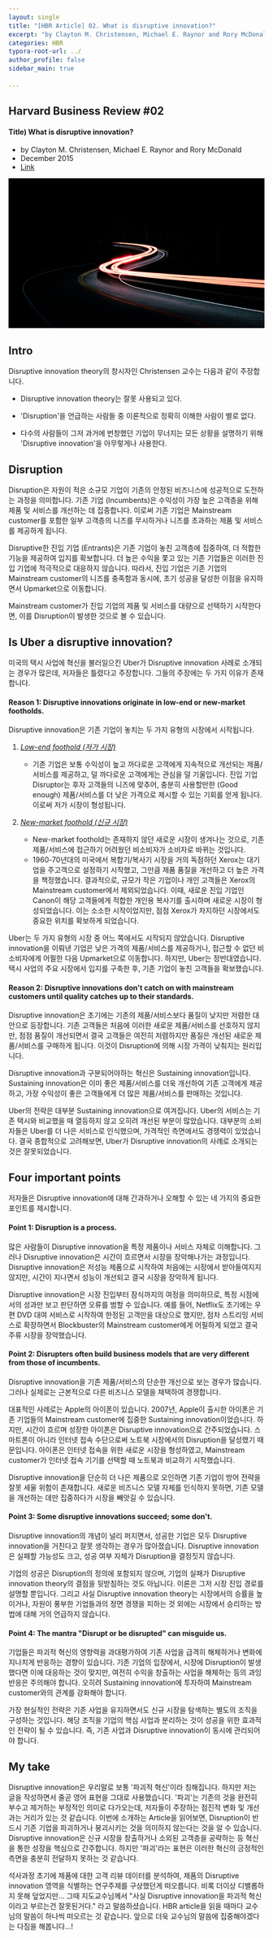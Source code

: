 ```yaml
---
layout: single
title: "[HBR Article] 02. What is disruptive innovation?"
excerpt: "by Clayton M. Christensen, Michael E. Raynor and Rory McDonald (2015)"
categories: HBR
typora-root-url: ../
author_profile: false
sidebar_main: true

---
```


## Harvard Business Review #02

#### Title) What is disruptive innovation?

- by Clayton M. Christensen, Michael E. Raynor and Rory McDonald
- December 2015
- [Link](https://hbr.org/2015/12/what-is-disruptive-innovation)



![그림3](/images/2025-04-11-hbr2/그림3.jpg)



## Intro

Disruptive innovation theory의 창시자인 Christensen 교수는 다음과 같이 주장합니다.

- Disruptive innovation theory는 잘못 사용되고 있다.

- 'Disruption'을 언급하는 사람들 중 이론적으로 정확히 이해한 사람이 별로 없다.

- 다수의 사람들이 그저 과거에 번창했던 기업이 무너지는 모든 상황을 설명하기 위해 'Disruptive innovation'을 아무렇게나 사용한다.



## Disruption

Disruption은 자원이 적은 소규모 기업이 기존의 안정된 비즈니스에 성공적으로 도전하는 과정을 의미합니다. 기존 기업 (Incumbents)은 수익성이 가장 높은 고객층을 위해 제품 및 서비스를 개선하는 데 집중합니다. 이로써 기존 기업은 Mainstream customer를 포함한 일부 고객층의 니즈를 무시하거나 니즈를 초과하는 제품 및 서비스를 제공하게 됩니다.

Disruptive한 진입 기업 (Entrants)은 기존 기업이 놓친 고객층에 집중하여, 더 적합한 기능을 제공하여 입지를 확보합니다. 더 높은 수익을 쫓고 있는 기존 기업들은 이러한 진입 기업에 적극적으로 대응하지 않습니다. 따라서, 진입 기업은 기존 기업의 Mainstream customer의 니즈를 충족함과 동시에, 초기 성공을 달성한 이점을 유지하면서 Upmarket으로 이동합니다.

Mainstream customer가 진입 기업의 제품 및 서비스를 대량으로 선택하기 시작한다면, 이를 Disruption이 발생한 것으로 볼 수 있습니다.



## Is Uber a disruptive innovation?

미국의 택시 사업에 혁신을 불러일으킨 Uber가 Disruptive innovation 사례로 소개되는 경우가 많은데, 저자들은 틀렸다고 주장합니다. 그들의 주장에는 두 가지 이유가 존재합니다.



#### Reason 1: Disruptive innovations originate in low-end or new-market footholds.

Disruptive innovation은 기존 기업이 놓치는 두 가지 유형의 시장에서 시작됩니다.

1. *<u>Low-end foothold (저가 시장)</u>*
   - 기존 기업은 보통 수익성이 높고 까다로운 고객에게 지속적으로 개선되는 제품/서비스를 제공하고, 덜 까다로운 고객에게는 관심을 덜 기울입니다. 진입 기업 Disruptor는 후자 고객들의 니즈에 맞추어, 충분히 사용할만한 (Good enough) 제품/서비스를 더 낮은 가격으로 제시할 수 있는 기회를 얻게 됩니다. 이로써 저가 시장이 형성됩니다.

2. *<u>New-market foothold (신규 시장)</u>*
   - New-market foothold는 존재하지 않던 새로운 시장이 생겨나는 것으로, 기존 제품/서비스에 접근하기 어려웠던 비소비자가 소비자로 바뀌는 것입니다.
   - 1960-70년대의 미국에서 복합기/복사기 시장을 거의 독점하던 Xerox는 대기업을 주고객으로 설정하기 시작했고, 그만큼 제품 품질을 개선하고 더 높은 가격을 책정했습니다. 결과적으로, 규모가 작은 기업이나 개인 고객들은 Xerox의 Mainstream customer에서 제외되었습니다. 이때, 새로운 진입 기업인 Canon이 해당 고객들에게 적합한 개인용 복사기를 출시하며 새로운 시장이 형성되었습니다. 이는 소소한 시작이었지만, 점점 Xerox가 차지하던 시장에서도 중요한 위치를 확보하게 되었습니다.

Uber는 두 가지 유형의 시장 중 어느 쪽에서도 시작되지 않았습니다. Disruptive innovation을 이뤄낸 기업은 낮은 가격의 제품/서비스를 제공하거나, 접근할 수 없던 비소비자에게 어필한 다음 Upmarket으로 이동합니다. 하지만, Uber는 정반대였습니다. 택시 사업의 주요 시장에서 입지를 구축한 후, 기존 기업이 놓친 고객들을 확보했습니다.



#### Reason 2: Disruptive innovations don't catch on with mainstream customers until quality catches up to their standards.

Disruptive innovation은 초기에는 기존의 제품/서비스보다 품질이 낮지만 저렴한 대안으로 등장합니다. 기존 고객들은 처음에 이러한 새로운 제품/서비스를 선호하지 않지만, 점점 품질이 개선되면서 결국 고객들은 여전히 저렴하지만 품질은 개선된 새로운 제품/서비스를 구매하게 됩니다. 이것이 Disruption에 의해 시장 가격이 낮춰지는 원리입니다.

Disruptive innovation과 구분되어야하는 혁신은 Sustaining innovation입니다. Sustaining innovation은 이미 좋은 제품/서비스를 더욱 개선하여 기존 고객에게 제공하고, 가장 수익성이 좋은 고객들에게 더 많은 제품/서비스를 판매하는 것입니다.

Uber의 전략은 대부분 Sustaining innovation으로 여겨집니다. Uber의 서비스는 기존 택시와 비교했을 때 열등하지 않고 오히려 개선된 부분이 많았습니다. 대부분의 소비자들은 Uber를 더 나은 서비스로 인식했으며, 가격적인 측면에서도 경쟁력이 있었습니다. 결국 종합적으로 고려해보면, Uber가 Disruptive innovation의 사례로 소개되는 것은 잘못되었습니다.



## Four important points

저자들은 Disruptive innovation에 대해 간과하거나 오해할 수 있는 네 가지의 중요한 포인트를 제시합니다.



#### Point 1: Disruption is a process.

많은 사람들이 Disruptive innovation을 특정 제품이나 서비스 자체로 이해합니다. 그러나 Disruptive innovation은 시간이 흐르면서 시장을 장악해나가는 과정입니다. Disruptive innovation은 저성능 제품으로 시작하여 처음에는 시장에서 받아들여지지 않지만, 시간이 지나면서 성능이 개선되고 결국 시장을 장악하게 됩니다.

Disruptive innovation은 시장 진입부터 잠식까지의 여정을 의미하므로, 특정 시점에서의 성과만 보고 판단하면 오류를 범할 수 있습니다. 예를 들어, Netflix도 초기에는 우편 DVD 대여 서비스로 시작하여 한정된 고객만을 대상으로 했지만, 점차 스트리밍 서비스로 확장하면서 Blockbuster의 Mainstream customer에게 어필하게 되었고 결국 주류 시장을 장악했습니다.



#### Point 2: Disrupters often build business models that are very different from those of incumbents.

Disruptive innovation을 기존 제품/서비스의 단순한 개선으로 보는 경우가 많습니다. 그러나 실제로는 근본적으로 다른 비즈니스 모델을 채택하여 경쟁합니다.

대표적인 사례로는 Apple의 아이폰이 있습니다. 2007년, Apple이 출시한 아이폰은 기존 기업들의 Mainstream customer에 집중한 Sustaining innovation이었습니다. 하지만, 시간이 흐르며 성장한 아이폰은 Disruptive innovation으로 간주되었습니다. 스마트폰이 아니라 인터넷 접속 수단으로써 노트북 시장에서의 Disruption을 달성했기 때문입니다. 아이폰은 인터넷 접속을 위한 새로운 시장을 형성하였고, Mainstream customer가 인터넷 접속 기기를 선택할 때 노트북과 비교하기 시작했습니다.

Disruptive innovation을 단순히 더 나은 제품으로 오인하면 기존 기업이 방어 전략을 잘못 세울 위험이 존재합니다. 새로운 비즈니스 모델 자체를 인식하지 못하면, 기존 모델을 개선하는 데만 집중하다가 시장을 빼앗길 수 있습니다.



#### Point 3: Some disruptive innovations succeed; some don't.

Disruptive innovation의 개념이 널리 퍼지면서, 성공한 기업은 모두 Disruptive innovation을 거친다고 잘못 생각하는 경우가 많아졌습니다. Disruptive innovation은 실패할 가능성도 크고, 성공 여부 자체가 Disruption을 결정짓지 않습니다.

기업의 성공은 Disruption의 정의에 포함되지 않으며, 기업의 실패가 Disruptive innovation theory의 결점을 뒷받침하는 것도 아닙니다. 이론은 그저 시장 진입 경로를 설명할 뿐입니다. 그리고 사실 Disruptive innovation theory는 시장에서의 승률을 높이거나, 자원이 풍부한 기업들과의 정면 경쟁을 피하는 것 외에는 시장에서 승리하는 방법에 대해 거의 언급하지 않습니다.



#### Point 4: The mantra "Disrupt or be disrupted" can misguide us.

기업들은 파괴적 혁신의 영향력을 과대평가하여 기존 사업을 급격히 해체하거나 변화에 지나치게 반응하는 경향이 있습니다. 기존 기업의 입장에서, 시장에 Disruption이 발생했다면 이에 대응하는 것이 맞지만, 여전히 수익을 창출하는 사업을 해체하는 등의 과잉반응은 주의해야 합니다. 오히려 Sustaining innovation에 투자하여 Mainstream customer와의 관계를 강화해야 합니다.

가장 현실적인 전략은 기존 사업을 유지하면서도 신규 시장을 탐색하는 별도의 조직을 구성하는 것입니다. 해당 조직을 기업의 핵심 사업과 분리하는 것이 성공을 위한 효과적인 전략이 될 수 있습니다. 즉, 기존 사업과 Disruptive innovation이 동시에 관리되어야 합니다.



## My take

Disruptive innovation은 우리말로 보통 '파괴적 혁신'이라 칭해집니다. 하지만 저는 글을 작성하면서 줄곧 영어 표현을 그대로 사용했습니다. '파괴'는 기존의 것을 완전히 부수고 제거하는 부정적인 의미로 다가오는데, 저자들이 주장하는 점진적 변화 및 개선과는 거리가 있는 것 같습니다. 이번에 소개하는 Article을 읽어보면, Disruption이 반드시 기존 기업을 파괴하거나 붕괴시키는 것을 의미하지 않는다는 것을 알 수 있습니다. Disruptive innovation은 신규 시장을 창출하거나 소외된 고객층을 공략하는 등 혁신을 통한 성장을 핵심으로 간주합니다. 하지만 '파괴'라는 표현은 이러한 혁신의 긍정적인 측면을 충분히 전달하지 못하는 것 같습니다.

석사과정 초기에 제품에 대한 고객 리뷰 데이터를 분석하여, 제품의 Disruptive innovation 영역을 식별하는 연구주제를 구상했던게 떠오릅니다. 비록 더이상 디밸롭하지 못해 덮었지만... 그때 지도교수님께서 "사실 Disruptive innovation을 파괴적 혁신이라고 부르는건 잘못된거다." 라고 말씀하셨습니다. HBR article을 읽을 때마다 교수님의 말씀이 하나씩 떠오르는 것 같습니다. 앞으로 더욱 교수님의 말씀에 집중해야겠다는 다짐을 해봅니다...!
